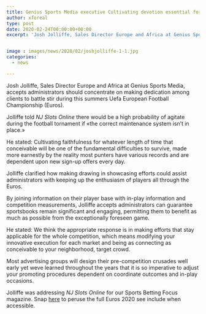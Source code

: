 ```yaml
---
title: Genius Sports Media executive Cultivating devotion essential for Euros success
author: xforeal 
type: post
date: 2020-02-24T00:00:00+00:00
excerpt: 'Josh Jolliffe, Sales Director Europe and Africa at Genius Sports Media, accepts administrators should concentrate on making devotion among clients to battle beat during this summers Uefa European Football Championship (Euros) '


image : images/news/2020/02/joshjolliffe-1-1.jpg
categories:
  - news

---
```

Josh Jolliffe, Sales Director Europe and Africa at Genius Sports Media, accepts administrators should concentrate on making dedication among clients to battle stir during this summers Uefa European Football Championship (Euros). 

Jolliffe told _NJ Slots Online_ there would be a high probability of agitate during the football tornament if &#171;the correct maintenance system isn&#8217;t in place.&#187; 

He stated: Cultivating faithfulness for whatever length of time that conceivable will be one of the fundamental difficulties to survive, made more earnestly by the reality most punters have various records and are dependent upon new sign-up offers every day. 

Jolliffe clarified how making drawing in showcasing efforts could assist administrators with keeping up the enthusiasm of players all through the Euros. 

By joining information on their player base with in-play information and competition measurements, Jolliffe accepts administrators can guarantee sportsbooks remain significant and engaging, permitting them to benefit as much as possible from the exceptionally foreseen game. 

He stated: We think the appropriate response is in making efforts that stay applicable for the whole competition, which means modifying your innovative execution for each market and being as connecting as conceivable to your neighborhood, target crowd. 

Most advertising groups will design their pre-competition crusades well early yet weve learned throughout the years that it is so imperative to adjust your promoting procedures dependent on coordinate outcomes and in-play occasions. 

Jolliffe was addressing _NJ Slots Online_ for our Sports Betting Focus magazine. Snap [here][1] to peruse the full Euros 2020 see include when accessible.

 [1]: #